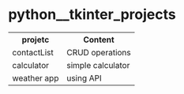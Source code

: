# python__tkinter_projects
<table>
<tr>
<th>
 projetc
 </th>
 <th>
 Content
 </th>
</tr>
<tr>
 <td>
    contactList
 </td>
 <td>
    CRUD operations
 </td>
</tr>
 
 <tr>
 <td>
    calculator
 </td>
 <td>
    simple calculator
 </td>
</tr>

 <tr>
 <td>
    weather app
 </td>
 <td>
   using API 
 </td>
 </tr>
</table>
